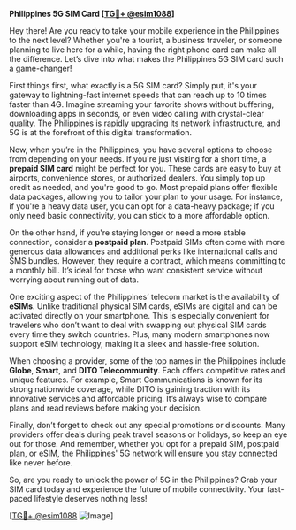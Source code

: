 **Philippines 5G SIM Card [[TG💪+ @esim1088](https://t.me/s/esim1088)]**

Hey there! Are you ready to take your mobile experience in the Philippines to the next level? Whether you're a tourist, a business traveler, or someone planning to live here for a while, having the right phone card can make all the difference. Let’s dive into what makes the Philippines 5G SIM card such a game-changer!

First things first, what exactly is a 5G SIM card? Simply put, it's your gateway to lightning-fast internet speeds that can reach up to 10 times faster than 4G. Imagine streaming your favorite shows without buffering, downloading apps in seconds, or even video calling with crystal-clear quality. The Philippines is rapidly upgrading its network infrastructure, and 5G is at the forefront of this digital transformation.

Now, when you’re in the Philippines, you have several options to choose from depending on your needs. If you're just visiting for a short time, a **prepaid SIM card** might be perfect for you. These cards are easy to buy at airports, convenience stores, or authorized dealers. You simply top up credit as needed, and you're good to go. Most prepaid plans offer flexible data packages, allowing you to tailor your plan to your usage. For instance, if you're a heavy data user, you can opt for a data-heavy package; if you only need basic connectivity, you can stick to a more affordable option.

On the other hand, if you're staying longer or need a more stable connection, consider a **postpaid plan**. Postpaid SIMs often come with more generous data allowances and additional perks like international calls and SMS bundles. However, they require a contract, which means committing to a monthly bill. It’s ideal for those who want consistent service without worrying about running out of data.

One exciting aspect of the Philippines’ telecom market is the availability of **eSIMs**. Unlike traditional physical SIM cards, eSIMs are digital and can be activated directly on your smartphone. This is especially convenient for travelers who don’t want to deal with swapping out physical SIM cards every time they switch countries. Plus, many modern smartphones now support eSIM technology, making it a sleek and hassle-free solution.

When choosing a provider, some of the top names in the Philippines include **Globe**, **Smart**, and **DITO Telecommunity**. Each offers competitive rates and unique features. For example, Smart Communications is known for its strong nationwide coverage, while DITO is gaining traction with its innovative services and affordable pricing. It’s always wise to compare plans and read reviews before making your decision.

Finally, don’t forget to check out any special promotions or discounts. Many providers offer deals during peak travel seasons or holidays, so keep an eye out for those. And remember, whether you opt for a prepaid SIM, postpaid plan, or eSIM, the Philippines' 5G network will ensure you stay connected like never before.

So, are you ready to unlock the power of 5G in the Philippines? Grab your SIM card today and experience the future of mobile connectivity. Your fast-paced lifestyle deserves nothing less!

[[TG💪+ @esim1088](https://t.me/s/esim1088) ![Image](https://i.postimg.cc/Y0z9fWf4/image.png)]